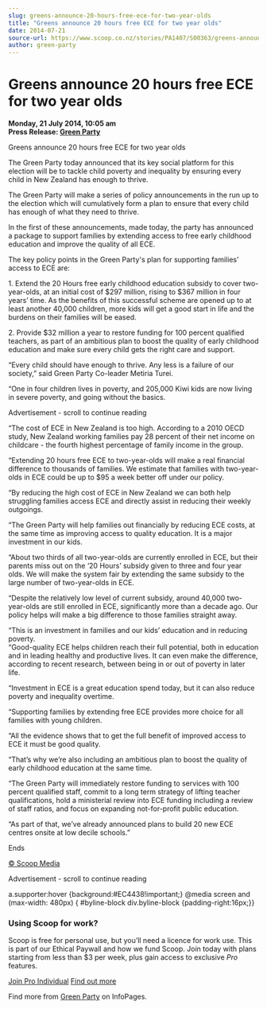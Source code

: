 ```yaml
---
slug: greens-announce-20-hours-free-ece-for-two-year-olds
title: "Greens announce 20 hours free ECE for two year olds"
date: 2014-07-21
source-url: https://www.scoop.co.nz/stories/PA1407/S00363/greens-announce-20-hours-free-ece-for-two-year-olds.htm
author: green-party
---
```

Greens announce 20 hours free ECE for two year olds
===================================================

**Monday, 21 July 2014, 10:05 am**  
**Press Release: [Green Party](https://info.scoop.co.nz/Green_Party)**

Greens announce 20 hours free ECE for two year olds

  
The Green Party today announced that its key social platform for this election will be to tackle child poverty and inequality by ensuring every child in New Zealand has enough to thrive.

The Green Party will make a series of policy announcements in the run up to the election which will cumulatively form a plan to ensure that every child has enough of what they need to thrive.

In the first of these announcements, made today, the party has announced a package to support families by extending access to free early childhood education and improve the quality of all ECE.

The key policy points in the Green Party's plan for supporting families’ access to ECE are:

1\. Extend the 20 Hours free early childhood education subsidy to cover two-year-olds, at an initial cost of $297 million, rising to $367 million in four years’ time. As the benefits of this successful scheme are opened up to at least another 40,000 children, more kids will get a good start in life and the burdens on their families will be eased.

2\. Provide $32 million a year to restore funding for 100 percent qualified teachers, as part of an ambitious plan to boost the quality of early childhood education and make sure every child gets the right care and support.

  
“Every child should have enough to thrive. Any less is a failure of our society,” said Green Party Co-leader Metiria Turei.

“One in four children lives in poverty, and 205,000 Kiwi kids are now living in severe poverty, and going without the basics.

Advertisement - scroll to continue reading





“The cost of ECE in New Zealand is too high. According to a 2010 OECD study, New Zealand working families pay 28 percent of their net income on childcare - the fourth highest percentage of family income in the group.

“Extending 20 hours free ECE to two-year-olds will make a real financial difference to thousands of families. We estimate that families with two-year-olds in ECE could be up to $95 a week better off under our policy.

“By reducing the high cost of ECE in New Zealand we can both help struggling families access ECE and directly assist in reducing their weekly outgoings.

“The Green Party will help families out financially by reducing ECE costs, at the same time as improving access to quality education. It is a major investment in our kids.

“About two thirds of all two-year-olds are currently enrolled in ECE, but their parents miss out on the ‘20 Hours’ subsidy given to three and four year olds. We will make the system fair by extending the same subsidy to the large number of two-year-olds in ECE.

“Despite the relatively low level of current subsidy, around 40,000 two-year-olds are still enrolled in ECE, significantly more than a decade ago. Our policy helps will make a big difference to those families straight away.

“This is an investment in families and our kids’ education and in reducing poverty.  
“Good-quality ECE helps children reach their full potential, both in education and in leading healthy and productive lives. It can even make the difference, according to recent research, between being in or out of poverty in later life.

“Investment in ECE is a great education spend today, but it can also reduce poverty and inequality overtime.

“Supporting families by extending free ECE provides more choice for all families with young children.

“All the evidence shows that to get the full benefit of improved access to ECE it must be good quality.

“That’s why we’re also including an ambitious plan to boost the quality of early childhood education at the same time.

“The Green Party will immediately restore funding to services with 100 percent qualified staff, commit to a long term strategy of lifting teacher qualifications, hold a ministerial review into ECE funding including a review of staff ratios, and focus on expanding not-for-profit public education.

“As part of that, we’ve already announced plans to build 20 new ECE centres onsite at low decile schools.”

Ends

[© Scoop Media](http://www.scoop.co.nz/about/terms.html)  

Advertisement - scroll to continue reading



a.supporter:hover {background:#EC4438!important;} @media screen and (max-width: 480px) { #byline-block div.byline-block {padding-right:16px;}}

### Using Scoop for work?

Scoop is free for personal use, but you’ll need a licence for work use. This is part of our Ethical Paywall and how we fund Scoop. Join today with plans starting from less than $3 per week, plus gain access to exclusive _Pro_ features.  
  
[Join Pro Individual](https://pro.scoop.co.nz/Individual/?from=ProIn24) [Find out more](https://pro.scoop.co.nz/using-scoop-for-work/?from=ProIn24)

Find more from [Green Party](https://info.scoop.co.nz/Green_Party) on InfoPages.